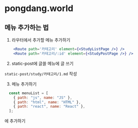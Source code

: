 # pongdang.world

## 메뉴 추가하는 법

1. 라우터에서 추가할 메뉴 추가하기

```jsx
    <Route path='카테고리' element={<StudyListPage />} />
    <Route path='카테고리/:id' element={<StudyPostPage />} />
```

2. static-post에 글쓸 메뉴에 글 쓰기

`static-post/study/카테고리/1.md` 작성

3. 메뉴 추가하기

```js
  const menuList = [
    { path: "js", name: "JS" },
    { path: "html", name: "HTML" },
    { path: "react", name: "React" },
  ];
```
에 추가하기